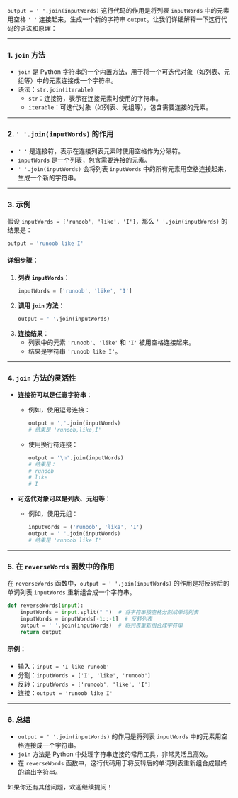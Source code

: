﻿
`output = ' '.join(inputWords)` 这行代码的作用是将列表 `inputWords` 中的元素用空格 `' '` 连接起来，生成一个新的字符串 `output`。让我们详细解释一下这行代码的语法和原理：

---

### 1. **`join` 方法**
- `join` 是 Python 字符串的一个内置方法，用于将一个可迭代对象（如列表、元组等）中的元素连接成一个字符串。
- 语法：`str.join(iterable)`
  - `str`：连接符，表示在连接元素时使用的字符串。
  - `iterable`：可迭代对象（如列表、元组等），包含需要连接的元素。

---

### 2. **`' '.join(inputWords)` 的作用**
- `' '` 是连接符，表示在连接列表元素时使用空格作为分隔符。
- `inputWords` 是一个列表，包含需要连接的元素。
- `' '.join(inputWords)` 会将列表 `inputWords` 中的所有元素用空格连接起来，生成一个新的字符串。

---

### 3. **示例**
假设 `inputWords = ['runoob', 'like', 'I']`，那么 `' '.join(inputWords)` 的结果是：
```python
output = 'runoob like I'
```

#### 详细步骤：
1. **列表 `inputWords`**：
   ```python
   inputWords = ['runoob', 'like', 'I']
   ```
2. **调用 `join` 方法**：
   ```python
   output = ' '.join(inputWords)
   ```
3. **连接结果**：
   - 列表中的元素 `'runoob'`、`'like'` 和 `'I'` 被用空格连接起来。
   - 结果是字符串 `'runoob like I'`。

---

### 4. **`join` 方法的灵活性**
- **连接符可以是任意字符串**：
  - 例如，使用逗号连接：
    ```python
    output = ','.join(inputWords)
    # 结果是 'runoob,like,I'
    ```
  - 使用换行符连接：
    ```python
    output = '\n'.join(inputWords)
    # 结果是：
    # runoob
    # like
    # I
    ```

- **可迭代对象可以是列表、元组等**：
  - 例如，使用元组：
    ```python
    inputWords = ('runoob', 'like', 'I')
    output = ' '.join(inputWords)
    # 结果是 'runoob like I'
    ```

---

### 5. **在 `reverseWords` 函数中的作用**
在 `reverseWords` 函数中，`output = ' '.join(inputWords)` 的作用是将反转后的单词列表 `inputWords` 重新组合成一个字符串。

```python
def reverseWords(input):
    inputWords = input.split(" ")  # 将字符串按空格分割成单词列表
    inputWords = inputWords[-1::-1]  # 反转列表
    output = ' '.join(inputWords)  # 将列表重新组合成字符串
    return output
```

#### 示例：
- 输入：`input = 'I like runoob'`
- 分割：`inputWords = ['I', 'like', 'runoob']`
- 反转：`inputWords = ['runoob', 'like', 'I']`
- 连接：`output = 'runoob like I'`

---

### 6. **总结**
- `output = ' '.join(inputWords)` 的作用是将列表 `inputWords` 中的元素用空格连接成一个字符串。
- `join` 方法是 Python 中处理字符串连接的常用工具，非常灵活且高效。
- 在 `reverseWords` 函数中，这行代码用于将反转后的单词列表重新组合成最终的输出字符串。

如果你还有其他问题，欢迎继续提问！
